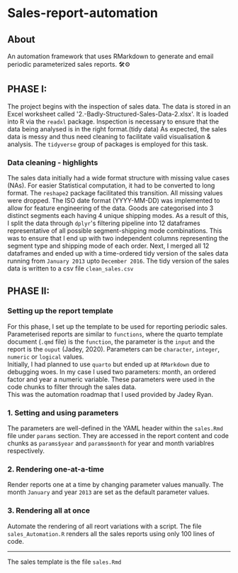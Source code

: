 # Sales-report-automation
## About
An automation framework that uses RMarkdown to generate and email periodic parameterized sales reports. 🛠⚙    


## PHASE I:
The project begins with the inspection of sales data. The data is stored in an Excel worksheet called '2.-Badly-Structured-Sales-Data-2.xlsx'. 
It is loaded into R via the `readxl` package.
Inspection is necessary to ensure that the data being analysed is in the right format.(tidy data) 
As expected, the sales data is messy and thus need cleaning to facilitate valid visualisation & analysis.
The `tidyverse` group of packages is employed for this task.  

### Data cleaning - highlights
The sales data initially had a wide format structure with missing value cases (NAs). 
For easier Statistical computation, it had to be converted to long format. The `reshape2` package facilitated this transition. All missing values were dropped.
The ISO date format (YYYY-MM-DD) was implemented to allow for feature engineering of the data.
Goods are categorised into 3 distinct segments each having 4 unique shipping modes. 
As a result of this, I split the data through `dplyr`'s filtering pipeline into 12 dataframes representative of all possible segment-shipping mode combinations.
This was to ensure that I end up with two independent columns representing the segment type and shipping mode of each order.
Next, I merged all 12 dataframes and ended up with a time-ordered tidy version of the sales data running from `January 2013` upto `December 2016`. 
The tidy version of the sales data is written to a csv file `clean_sales.csv`


## PHASE II:
### Setting up the report template
For this phase, I set up the template to be used for reporting periodic sales. Parameterised reports are similar to `functions`, where the quarto template document (`.qmd` file)
is the `function`, the parameter is the `input` and the report is the `ouput` (Jadey, 2020). 
Parameters can be `character`, `integer`, `numeric` or `logical` values.  
Initially, I had planned to use `quarto` but ended up at `RMarkdown` due to debugging woes.
In my case I used two parameters: month, an ordered factor and year a numeric variable. These parameters were used in the code chunks to filter through the sales data.     
This was the automation roadmap that I used provided by Jadey Ryan.

### 1. Setting and using parameters
The parameters are well-defined in the YAML header within the `sales.Rmd` file under `params` section. 
They are accessed in the report content and code chunks as `params$year` and `params$month` for year and month variablres respectively.

### 2. Rendering one-at-a-time
Render reports one at a time by changing parameter values manually. The month `January` and year `2013` are set as the default parameter values.

### 3. Rendering all at once
Automate the rendering of all reort variations with a script. The file `sales_Automation.R` renders all the sales reports using only 100 lines of code.

****

The sales template is the file `sales.Rmd`  
